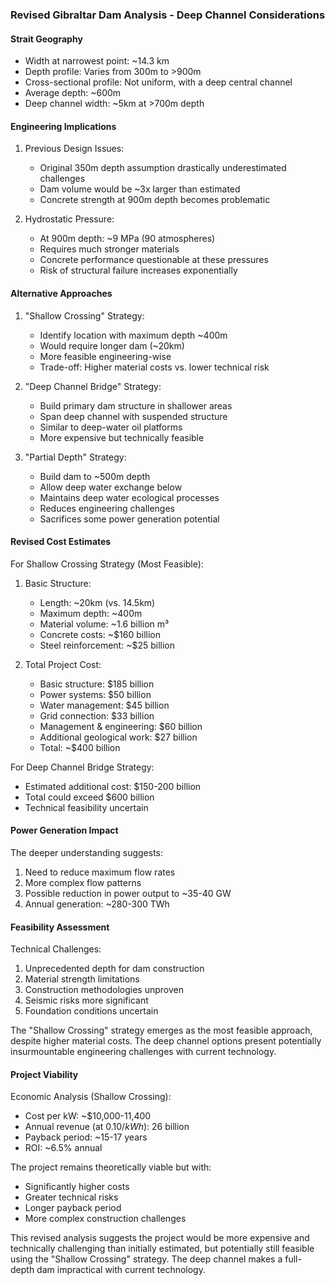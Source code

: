 ### Revised Gibraltar Dam Analysis - Deep Channel Considerations

#### Strait Geography
- Width at narrowest point: ~14.3 km
- Depth profile: Varies from 300m to >900m
- Cross-sectional profile: Not uniform, with a deep central channel
- Average depth: ~600m
- Deep channel width: ~5km at >700m depth

#### Engineering Implications

1. Previous Design Issues:
   - Original 350m depth assumption drastically underestimated challenges
   - Dam volume would be ~3x larger than estimated
   - Concrete strength at 900m depth becomes problematic
   
2. Hydrostatic Pressure:
   - At 900m depth: ~9 MPa (90 atmospheres)
   - Requires much stronger materials
   - Concrete performance questionable at these pressures
   - Risk of structural failure increases exponentially

#### Alternative Approaches

1. "Shallow Crossing" Strategy:
   - Identify location with maximum depth ~400m
   - Would require longer dam (~20km)
   - More feasible engineering-wise
   - Trade-off: Higher material costs vs. lower technical risk

2. "Deep Channel Bridge" Strategy:
   - Build primary dam structure in shallower areas
   - Span deep channel with suspended structure
   - Similar to deep-water oil platforms
   - More expensive but technically feasible

3. "Partial Depth" Strategy:
   - Build dam to ~500m depth
   - Allow deep water exchange below
   - Maintains deep water ecological processes
   - Reduces engineering challenges
   - Sacrifices some power generation potential

#### Revised Cost Estimates

For Shallow Crossing Strategy (Most Feasible):
1. Basic Structure:
   - Length: ~20km (vs. 14.5km)
   - Maximum depth: ~400m
   - Material volume: ~1.6 billion m³
   - Concrete costs: ~$160 billion
   - Steel reinforcement: ~$25 billion

2. Total Project Cost:
   - Basic structure: $185 billion
   - Power systems: $50 billion
   - Water management: $45 billion
   - Grid connection: $33 billion
   - Management & engineering: $60 billion
   - Additional geological work: $27 billion
   - Total: ~$400 billion

For Deep Channel Bridge Strategy:
- Estimated additional cost: $150-200 billion
- Total could exceed $600 billion
- Technical feasibility uncertain

#### Power Generation Impact

The deeper understanding suggests:
1. Need to reduce maximum flow rates
2. More complex flow patterns
3. Possible reduction in power output to ~35-40 GW
4. Annual generation: ~280-300 TWh

#### Feasibility Assessment

Technical Challenges:
1. Unprecedented depth for dam construction
2. Material strength limitations
3. Construction methodologies unproven
4. Seismic risks more significant
5. Foundation conditions uncertain

The "Shallow Crossing" strategy emerges as the most feasible approach, despite higher material costs. The deep channel options present potentially insurmountable engineering challenges with current technology.

#### Project Viability

Economic Analysis (Shallow Crossing):
- Cost per kW: ~$10,000-11,400
- Annual revenue (at $0.10/kWh): ~$26 billion
- Payback period: ~15-17 years
- ROI: ~6.5% annual

The project remains theoretically viable but with:
- Significantly higher costs
- Greater technical risks
- Longer payback period
- More complex construction challenges

This revised analysis suggests the project would be more expensive and technically challenging than initially estimated, but potentially still feasible using the "Shallow Crossing" strategy. The deep channel makes a full-depth dam impractical with current technology.
